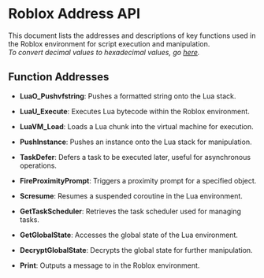 # Roblox Address API

This document lists the addresses and descriptions of key functions used in the Roblox environment for script execution and manipulation.  
*To convert decimal values to hexadecimal values, go [here](https://www.rapidtables.com/convert/number/decimal-to-hex.html?).*

## Function Addresses

- **LuaO_Pushvfstring**: Pushes a formatted string onto the Lua stack.
  
- **LuaU_Execute**: Executes Lua bytecode within the Roblox environment.

- **LuaVM_Load**: Loads a Lua chunk into the virtual machine for execution.

- **PushInstance**: Pushes an instance onto the Lua stack for manipulation.

- **TaskDefer**: Defers a task to be executed later, useful for asynchronous operations.

- **FireProximityPrompt**: Triggers a proximity prompt for a specified object.

- **Scresume**: Resumes a suspended coroutine in the Lua environment.

- **GetTaskScheduler**: Retrieves the task scheduler used for managing tasks.

- **GetGlobalState**: Accesses the global state of the Lua environment.

- **DecryptGlobalState**: Decrypts the global state for further manipulation.

- **Print**: Outputs a message to in the Roblox environment.
